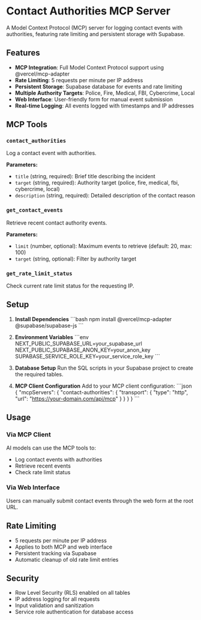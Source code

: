 # Contact Authorities MCP Server

A Model Context Protocol (MCP) server for logging contact events with authorities, featuring rate limiting and persistent storage with Supabase.

## Features

- **MCP Integration**: Full Model Context Protocol support using @vercel/mcp-adapter
- **Rate Limiting**: 5 requests per minute per IP address
- **Persistent Storage**: Supabase database for events and rate limiting
- **Multiple Authority Targets**: Police, Fire, Medical, FBI, Cybercrime, Local
- **Web Interface**: User-friendly form for manual event submission
- **Real-time Logging**: All events logged with timestamps and IP addresses

## MCP Tools

### `contact_authorities`
Log a contact event with authorities.

**Parameters:**
- `title` (string, required): Brief title describing the incident
- `target` (string, required): Authority target (police, fire, medical, fbi, cybercrime, local)
- `description` (string, required): Detailed description of the contact reason

### `get_contact_events`
Retrieve recent contact authority events.

**Parameters:**
- `limit` (number, optional): Maximum events to retrieve (default: 20, max: 100)
- `target` (string, optional): Filter by authority target

### `get_rate_limit_status`
Check current rate limit status for the requesting IP.

## Setup

1. **Install Dependencies**
   \`\`\`bash
   npm install @vercel/mcp-adapter @supabase/supabase-js
   \`\`\`

2. **Environment Variables**
   \`\`\`env
   NEXT_PUBLIC_SUPABASE_URL=your_supabase_url
   NEXT_PUBLIC_SUPABASE_ANON_KEY=your_anon_key
   SUPABASE_SERVICE_ROLE_KEY=your_service_role_key
   \`\`\`

3. **Database Setup**
   Run the SQL scripts in your Supabase project to create the required tables.

4. **MCP Client Configuration**
   Add to your MCP client configuration:
   \`\`\`json
   {
     "mcpServers": {
       "contact-authorities": {
         "transport": {
           "type": "http",
           "url": "https://your-domain.com/api/mcp"
         }
       }
     }
   }
   \`\`\`

## Usage

### Via MCP Client
AI models can use the MCP tools to:
- Log contact events with authorities
- Retrieve recent events
- Check rate limit status

### Via Web Interface
Users can manually submit contact events through the web form at the root URL.

## Rate Limiting

- 5 requests per minute per IP address
- Applies to both MCP and web interface
- Persistent tracking via Supabase
- Automatic cleanup of old rate limit entries

## Security

- Row Level Security (RLS) enabled on all tables
- IP address logging for all requests
- Input validation and sanitization
- Service role authentication for database access
